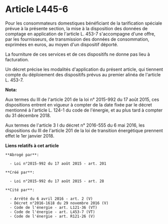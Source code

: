 # Article L445-6

Pour les consommateurs domestiques bénéficiant de la tarification spéciale prévue à la présente section, la mise à la
disposition des données de comptage en application de l'article L. 453-7 s'accompagne d'une offre, par les fournisseurs, de
transmission des données de consommation, exprimées en euros, au moyen d'un dispositif déporté. 

La fourniture de ces services et de ces dispositifs ne donne pas lieu à facturation. 

Un décret précise les modalités d'application du présent article, qui tiennent compte du déploiement des dispositifs prévus
au premier alinéa de l'article L. 453-7.

**Nota:**

Aux termes du III de l'article 201 de la loi n° 2015-992 du 17 août 2015, ces dispositions entrent en vigueur à compter de la
date fixée par le décret mentionné à l'article L. 124-1 du code de l'énergie, et au plus tard à compter du 31 décembre 2018.

Aux termes de l'article 3 I du décret n° 2016-555 du 6 mai 2016, les dispositions du III de l'article 201 de la loi de
transition énergétique prennent effet le 1er janvier 2018.

**Liens relatifs à cet article**

	**Abrogé par**:

	  - Loi n°2015-992 du 17 août 2015 - art. 201

	**Créé par**:

	  - Loi n°2015-992 du 17 août 2015 - art. 28

	**Cité par**:

	  - Arrêté du 6 avril 2016 - art. 2 (V)
	  - Décret n°2016-1618 du 29 novembre 2016 (V)
	  - Code de l'énergie - art. L121-36 (VT)
	  - Code de l'énergie - art. L453-7 (VT)
	  - Code de l'énergie - art. R121-26 (V)
